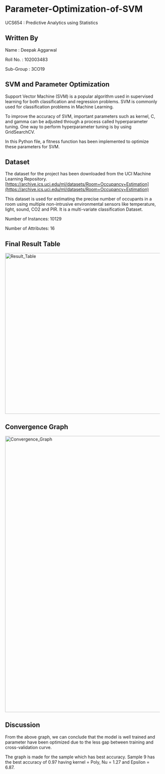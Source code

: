 # Parameter-Optimization-of-SVM
UCS654 : Predictive Analytics using Statistics

## Written By
Name : Deepak Aggarwal
  
Roll No. : 102003483

Sub-Group : 3CO19

## SVM and Parameter Optimization

Support Vector Machine (SVM) is a popular algorithm used in supervised learning for both classification and regression problems. SVM is commonly used for classification problems in Machine Learning.

To improve the accuracy of SVM, important parameters such as kernel, C, and gamma can be adjusted through a process called hyperparameter tuning. One way to perform hyperparameter tuning is by using GridSearchCV.

In this Python file, a fitness function has been implemented to optimize these parameters for SVM.

## Dataset

The dataset for the project has been downloaded from the UCI Machine Learning Repository.
[https://archive.ics.uci.edu/ml/datasets/Room+Occupancy+Estimation](https://archive.ics.uci.edu/ml/datasets/Room+Occupancy+Estimation)

This dataset is used for estimating the precise number of occupants in a room using multiple non-intrusive environmental sensors like temperature, light, sound, CO2 and PIR. It is a multi-variate classification Dataset.

Number of Instances: 10129

Number of Attributes: 16

## Final Result Table

<img width="524" alt="Result_Table" src="https://user-images.githubusercontent.com/79132054/233189666-07d88181-bbee-4e59-aedf-6a2e11907c47.png">


## Convergence Graph

<img width="900" alt="Convergence_Graph" src="https://user-images.githubusercontent.com/79132054/233189731-c8a1acdd-b6a1-471d-93da-a17e73898c18.png">


## Discussion
From the above graph, we can conclude that the model is well trained and parameter have been optimized due to the less gap between training and cross-validation curve.

The graph is made for the sample which has best accuracy. Sample 9 has the best accuracy of 0.97 having kernel = Poly, Nu = 1.27 and Epsilon = 6.87.


